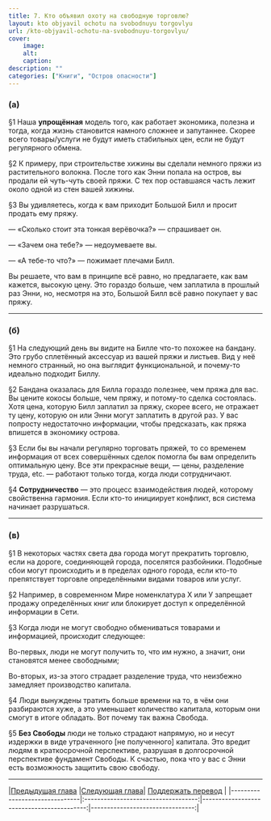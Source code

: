 ```yaml
---
title: 7. Кто объявил охоту на свободную торговлю?
layout: kto objyavil ochotu na svobodnuyu torgovlyu
url: /kto-objyavil-ochotu-na-svobodnuyu-torgovlyu/
cover:
    image:
    alt: 
    caption: 
description: ""
categories: ["Книги", "Остров опасности"]
---
```


### <h3>(а)</h3>

§1 Наша **упрощённая** модель того, как работает экономика, полезна и тогда, когда жизнь становится намного сложнее и запутаннее. Скорее всего товары/услуги не будут иметь стабильных цен, если не будут регулярного обмена.

§2 К примеру, при строительстве хижины вы сделали немного пряжи из растительного волокна. После того как Энни попала на остров, вы продали ей чуть-чуть своей пряжи. С тех пор оставшаяся часть лежит около одной из стен вашей хижины.

§3 Вы удивляетесь, когда к вам приходит Большой Билл и просит продать ему пряжу.

— «Сколько стоит эта тонкая верёвочка?» — спрашивает он. 

— «Зачем она тебе?» — недоумеваете вы.

— «А тебе-то что?» — пожимает плечами Билл.

Вы решаете, что вам в принципе всё равно, но предлагаете, как вам кажется, высокую цену. Это гораздо больше, чем заплатила в прошлый раз Энни, но, несмотря на это, Большой Билл всё равно покупает у вас пряжу.

-----

### <h3>(б)</h3>

§1 На следующий день вы видите на Билле что-то похожее на бандану. Это грубо сплетённый аксессуар из вашей пряжи и листьев. Вид у неё немного странный, но она выглядит функциональной, и почему-то идеально подходит Биллу.

§2 Бандана оказалась для Билла гораздо полезнее, чем пряжа для вас. Вы цените кокосы больше, чем пряжу, и потому-то сделка состоялась. Хотя цена, которую Билл заплатил за пряжу, скорее всего, не отражает ту цену, которую он или Энни могут заплатить в другой раз. У вас попросту недостаточно информации, чтобы предсказать, как пряжа впишется в экономику острова.

§3 Если бы вы начали регулярно торговать пряжей, то со временем информация от всех совершённых сделок помогла бы вам определить оптимальную цену. Все эти прекрасные вещи, — цены, разделение труда, etc. — работают только тогда, когда люди сотрудничают.

§4 **Сотрудничество** — это процесс взаимодействия людей, которому свойственна гармония. Если кто-то инициирует конфликт, вся система начинает разрушаться.

-----

### <h3>(в)</h3>


§1 В некоторых частях света два города могут прекратить торговлю, если на дороге, соединяющей города, поселятся разбойники. Подобные сбои могут происходить и в пределах одного города, если кто-то препятствует торговле определёнными видами товаров или услуг.

§2 Например, в современном Мире номенклатура Х или У запрещает продажу определённых книг или блокирует доступ к определённой информации в Сети.

§3 Когда люди не могут свободно обмениваться товарами и информацией, происходит следующее:

Во-первых, люди не могут получить то, что им нужно, а значит, они становятся менее свободными;

Во-вторых, из-за этого страдает разделение труда, что неизбежно замедляет производство капитала.

§4 Люди вынуждены тратить больше времени на то, в чём они разбираются хуже, а это уменьшает количество капитала, которым они смогут в итоге обладать. Вот почему так важна Свобода.

§5 **Без Свободы** люди не только страдают напрямую, но и несут издержки в виде утраченного [не полученного] капитала. Это вредит людям в краткосрочной перспективе, разрушая в долгосрочной перспективе фундамент Свободы. К счастью, пока что у вас с Энни есть возможность защитить свою свободу.


-----

|[Предыдущая глава](/emergenciya-rynka-neizbezhna/) |[Следующая глава](/otnosheniya-win-win-kapitalizm/)| [Поддержать перевод](/0-ostrov-opasnosti/#h3поддержать-работуh3)    |
|-------------------------------|:-----------------------------------:|------------------------------------------:|--------------------------------:|